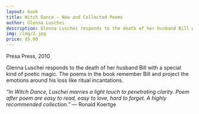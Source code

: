 ```yaml
---
layout: book
title: Witch Dance – New and Collected Poems
author: Glenna Luschei
description: Glenna Luschei responds to the death of her husband Bill with a special kind of poetic magic.
img: /img/2.jpg
price: $5.00
---
```

Presa Press, 2010

Glenna Luschei responds to the death of her husband Bill with a special kind of poetic magic.  The poems in the book remember Bill and project the emotions around his loss like ritual incantations.

*“In Witch Dance, Luschei marries a light touch to penetrating clarity. Poem after poem are easy to read, easy to love, hard to forget.  A highly recommended collection.”*  — Ronald Koertge